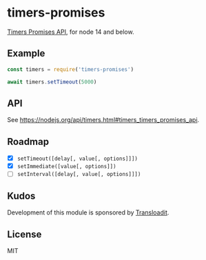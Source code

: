 # timers-promises

[Timers Promises API](https://nodejs.org/api/timers.html#timers_timers_promises_api), for node 14 and below.

## Example

```js
const timers = require('timers-promises')

await timers.setTimeout(5000)
```

## API

See https://nodejs.org/api/timers.html#timers_timers_promises_api.

## Roadmap

- [x] `setTimeout([delay[, value[, options]]])`
- [x] `setImmediate([value[, options]])`
- [ ] `setInterval([delay[, value[, options]]])`

## Kudos

Development of this module is sponsored by [Transloadit](https://github.com/transloadit).

## License

MIT
